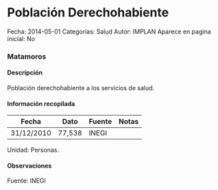 Población Derechohabiente
=====

Fecha: 2014-05-01
Categorías: Salud
Autor: IMPLAN
Aparece en pagina inicial: No

### Matamoros

#### Descripción

Población derechohabiente a los servicios de salud.

<!-- break -->

#### Información recopilada

<table class="table table-hover table-bordered matriz">
  <thead>
    <tr><th>Fecha</th><th>Dato</th><th>Fuente</th><th>Notas</th></tr>
  </thead>
  <tbody>
    <tr><td class="centrado">31/12/2010</td><td class="derecha">77,538</td><td>INEGI</td><td></td></tr>
  </tbody>
</table>

Unidad: Personas.

#### Observaciones

Fuente: INEGI
